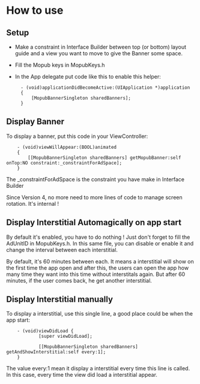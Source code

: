 
How to use
==========

Setup
-----

* Make a constraint in Interface Builder between top (or bottom) layout guide and a view you want to move to give the Banner some space.

* Fill the Mopub keys in MopubKeys.h

* In the App delegate put code like this to enable this helper:


        - (void)applicationDidBecomeActive:(UIApplication *)application
        {
            [MopubBannerSingleton sharedBanners];
        }


Display Banner
--------------

To display a banner, put this code in your ViewController:

        - (void)viewWillAppear:(BOOL)animated 
        {
            [[MopubBannerSingleton sharedBanners] getMopubBanner:self onTop:NO constraint:_constraintForAdSpace];
        }

     
The _constraintForAdSpace is the constraint you have make in Interface Builder

Since Version 4, no more need to more lines of code to manage screen rotation. It's internal !


Display Interstitial Automagically on app start
-----------------------------------------------

By default it's enabled, you have to do nothing ! Just don't forget to fill the AdUnitID in MopubKeys.h.
In this same file, you can disable or enable it and change the interval between each interstitial.

By default, it's 60 minutes between each. It means a interstitial will show on the first time the app open and after this, the users can open the app how many time they want into this time without interstitals again.
But after 60 minutes, if the user comes back, he get another interstitial.

Display Interstitial manually
-----------------------------

To display a interstitial, use this single line, a good place could be when the app start:

        - (void)viewDidLoad {
                [super viewDidLoad];
                
                [[MopubBannerSingleton sharedBanners] getAndShowInterstitial:self every:1];
        }

The value every:1 mean it display a interstitial every time this line is called. In this case, every time the view did load a interstitial appear.


